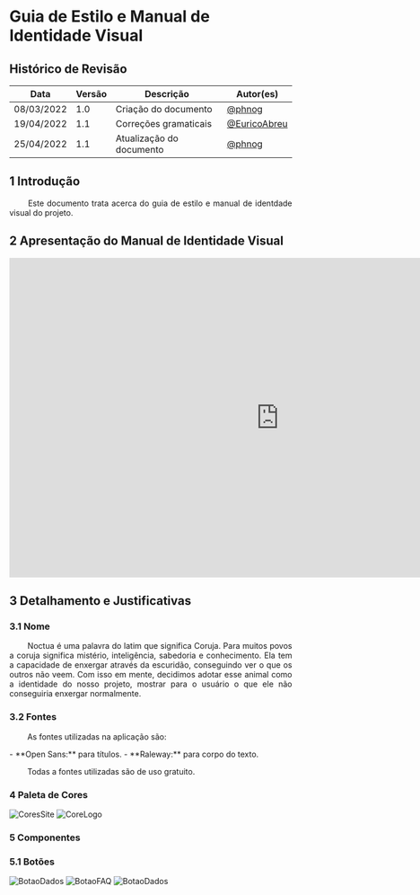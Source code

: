 # Guia de Estilo e Manual de Identidade Visual

## Histórico de Revisão

|Data|Versão|Descrição| Autor(es)
|--|--|--|--|
|08/03/2022|1.0|Criação do documento | [@phnog](https://github.com/phnog) |
|19/04/2022|1.1|Correções gramaticais | [@EuricoAbreu](https://github.com/EuricoAbreu) |
|25/04/2022|1.1|Atualização do documento | [@phnog](https://github.com/phnog) |

## 1 Introdução
<p align = "justify"> &emsp;&emsp; Este documento trata acerca do guia de estilo e manual de identdade visual do projeto.</p>

## 2 Apresentação do Manual de Identidade Visual

<iframe src="https://docs.google.com/presentation/d/1mCbdPufc2cyMhx0Ziwo2OUb7OMmjego78ggJQuxxKJA/embed?start=false&loop=false&delayms=3000&slide=id.p" frameborder="0" width="960" height="569" allowfullscreen="true" mozallowfullscreen="true" webkitallowfullscreen="true"></iframe>

## 3 Detalhamento e Justificativas
### 3.1 Nome
<p align = "justify"> &emsp;&emsp; Noctua é uma palavra do latim que significa Coruja. Para muitos povos a coruja significa mistério, inteligência, sabedoria e conhecimento. Ela tem a capacidade de enxergar através da escuridão, conseguindo ver o que os outros não veem. Com isso em mente, decidimos adotar esse animal como a identidade do nosso projeto, mostrar para o usuário o que ele não conseguiria enxergar normalmente.</p>

### 3.2 Fontes
<p align = "justify"> &emsp;&emsp; As fontes utilizadas na aplicação são: </p>
- **Open Sans:** para títulos.
- **Raleway:**  para corpo do texto.

<p align = "justify"> &emsp;&emsp; Todas a fontes utilizadas são de uso gratuito. </p>

### 4 Paleta de Cores

![CoresSite](https://cdn.discordapp.com/attachments/744698026462937211/950165055767457792/unknown.png)
![CoreLogo](https://cdn.discordapp.com/attachments/744698026462937211/950165089686806528/unknown.png)


### 5 Componentes 
### 5.1 Botões 

![BotaoDados](https://media.discordapp.net/attachments/429470314716725258/968294693093916722/unknown.png)
![BotaoFAQ](https://media.discordapp.net/attachments/429470314716725258/968294410251026462/unknown.png)
![BotaoDados](https://media.discordapp.net/attachments/429470314716725258/968294363882991626/unknown.png)


